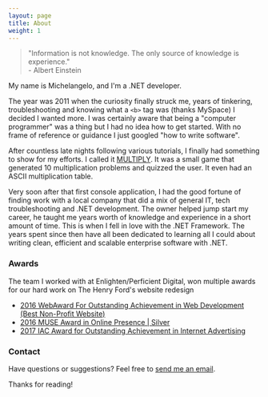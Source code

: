 ```yaml
---
layout: page
title: About
weight: 1
---
```


<blockquote>
  "Information is not knowledge. The only source of knowledge is experience."
  <footer>- Albert Einstein</footer>
</blockquote>

My name is Michelangelo, and I'm a .NET developer.

The year was 2011 when the curiosity finally struck me, years of tinkering, troubleshooting and knowing what a `<b>` tag was (thanks MySpace) I decided I wanted more.  I was certainly aware that being a "computer programmer" was a thing but I had no idea how to get started. With no frame of reference or guidance I just googled "how to write software".

After countless late nights following various tutorials, I finally had something to show for my efforts.  I called it <a target="_blank" href="https://github.com/maccettura/Multiply/blob/master/Multiply/Source.cpp">MULTIPLY</a>.  It was a small game that generated 10 multiplication problems and quizzed the user.  It even had an ASCII multiplication table. 

Very soon after that first console application, I had the good fortune of finding work with a local company that did a mix of general IT, tech troubleshooting and .NET development.  The owner helped jump start my career, he taught me years worth of knowledge and experience in a short amount of time.  This is when I fell in love with the .NET Framework.  The years spent since then have all been dedicated to learning all I could about writing clean, efficient and scalable enterprise software with .NET.


### Awards

The team I worked with at Enlighten/Perficient Digital, won multiple awards for our hard work on The Henry Ford's website redesign

* <a href="http://www.webaward.org/winner.asp?eid=32878#.WBFHZKOZMnU" target="_blank">2016 WebAward For Outstanding Achievement
in Web Development (Best Non-Profit Website)</a>
* <a href="http://aam-us.org/about-us/grants-awards-and-competitions/muse-awards/past-award-winners/2016-muse-awards" target="_blank">2016 MUSE Award in Online Presence | Silver</a>
* <a href="http://www.iacaward.org/iac/winner/16755/perficient-digital-wins-2017-iac-award-for-making-history-online.html" target="_blank">2017 IAC Award for Outstanding Achievement in Internet Advertising</a>


### Contact

Have questions or suggestions? Feel free to <a href="mailto:contact@michelangeloaccettura.com">send me an email</a>.

Thanks for reading!
